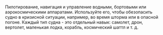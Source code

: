 Пилотирование, навигация и управление водными, бортовыми или аэрокосмическими аппаратами. Используйте его, чтобы обезопасить судно в кризисной ситуации, например, во время шторма или в опасной погоне. Каждый тип судна - это отдельный навык: самолет, дрон, вертолет, маленькая лодка, корабль, космический шаттл и т. д.